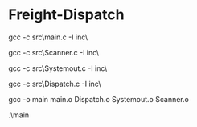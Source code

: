 # Freight-Dispatch

gcc -c src\main.c -I inc\

gcc -c src\Scanner.c -I inc\  

gcc -c src\Systemout.c -I inc\  

gcc -c src\Dispatch.c -I inc\  

gcc -o main main.o Dispatch.o Systemout.o Scanner.o

.\main